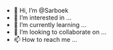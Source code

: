 - 👋 Hi, I’m @Sarboek
- 👀 I’m interested in ...
- 🌱 I’m currently learning ...
- 💞️ I’m looking to collaborate on ...
- 📫 How to reach me ...

<!---
Sarboek/Sarboek is a ✨ special ✨ repository because its `README.md` (this file) appears on your GitHub profile.
You can click the Preview link to take a look at your changes.
--->
